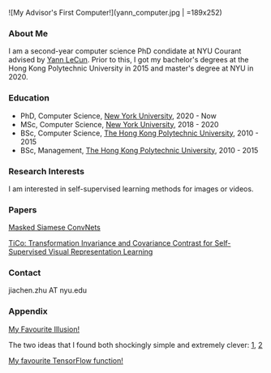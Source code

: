 ![My Advisor's First Computer!](yann_computer.jpg | =189x252)

### About Me
I am a second-year computer science PhD condidate at NYU Courant advised by [Yann LeCun](http://yann.lecun.com/). Prior to this, I got my bachelor's degrees at the Hong Kong Polytechnic University in 2015 and master's degree at NYU in 2020.

### Education
- PhD, Computer Science, [New York University](https://cs.nyu.edu/home/index.html), 2020 - Now
- MSc, Computer Science, [New York University](https://cs.nyu.edu/home/index.html), 2018 - 2020
- BSc, Computer Science, [The Hong Kong Polytechnic University](https://www.comp.polyu.edu.hk/), 2010 - 2015
- BSc, Management, [The Hong Kong Polytechnic University](https://mm.polyu.edu.hk/), 2010 - 2015

### Research Interests
I am interested in self-supervised learning methods for images or videos.

### Papers
[Masked Siamese ConvNets](https://arxiv.org/abs/2206.07700)

[TiCo: Transformation Invariance and Covariance Contrast for Self-Supervised Visual Representation Learning](https://arxiv.org/abs/2206.10698)

### Contact
jiachen.zhu AT nyu.edu

### Appendix
[My Favourite Illusion!](http://illusionoftheyear.com/2009/05/the-illusion-of-sex/)

The two ideas that I found both shockingly simple and extremely clever: [1](https://en.wikipedia.org/wiki/Merton_model), [2](https://en.wikipedia.org/wiki/Convolutional_neural_network)

[My favourite TensorFlow function!](https://jiachenzhu.github.io/404.html)
